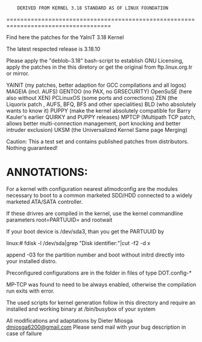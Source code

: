 		DERIVED FROM KERNEL 3.18 STANDARD AS OF LINUX FOUNDATION
====================================================================================

Find here the patches for the YaIniT 3.18 Kernel

The latest respected release is 3.18.10

Please apply the "deblob-3.18" bash-script to establish GNU Licensing,
apply the patches in the this diretory or 
get the original from ftp.linux.org.tr or mirror.


YAINIT (my patches, better adaption for GCC compilations and all logos)
MAGEIA (incl. AUFS)
GENTOO  (no PAX, no GRSECURITY)
OpenSuSE (here also without XEN)
PCLinuxOS (some ports and corrections)
ZEN  (the Liquorix patch , AUFS, BFQ, BFS and other specialities)
BLD  (who absolutely wants to know it)
PUPPY (make the kernel absolutely compatible for Barry Kauler's earlier QUIRKY and PUPPY releases)
MPTCP (Multipath TCP patch, allows better multi-connection management,
       port knocking and better intruder exclusion)
UKSM  (the Universalized Kernel Same page Merging)


Caution: This a test set and contains published patches from distributors. Nothing guaranteed! 


ANNOTATIONS:
============================================

For a kernel with configuration nearest allmodconfig are the modules necessary 
to boot to a common marketed SDD/HDD connected to a widely marketed ATA/SATA controller. 

If these drivres are compiled in the kernel,
use the kernel commandline parameters    root=PARTUUID=    and    rootwait

If your boot device is /dev/sda3, than you get the PARTUUID by

linux:# fdisk -l /dev/sda|grep "Disk identifier:"|cut -f2 -d x

append -03 for the partition number and boot without initrd directly into your installed distro.

Preconfigured configurations are in the folder in files of type DOT.config-*

MP-TCP was found to need to be always enabled, 
otherwise the compilation run exits with error.


The used scripts for kernel generation follow in this directory and 
require an installed and working binary at /bin/busybox of your system


All modifications and adaptations by Dieter Miosga
dmiosga6200@gmail.com 
Please send mail with your bug description in case of failure
